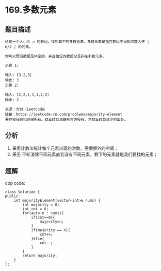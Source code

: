 # 169.多数元素
## 题目描述
```
给定一个大小为 n 的数组，找到其中的多数元素。多数元素是指在数组中出现次数大于 ⌊ n/2 ⌋ 的元素。

你可以假设数组是非空的，并且给定的数组总是存在多数元素。

示例 1:

输入: [3,2,3]
输出: 3
示例 2:

输入: [2,2,1,1,1,2,2]
输出: 2

来源：力扣（LeetCode）
链接：https://leetcode-cn.com/problems/majority-element
著作权归领扣网络所有。商业转载请联系官方授权，非商业转载请注明出处。
```
## 分析
1. 采用计数法统计每个元素出现的次数，需要额外的空间；
2. 采用 不断消除不同元素直到没有不同元素，剩下的元素就是我们要找的元素；

## 题解
cpp code:
```
class Solution {
public:
    int majorityElement(vector<int>& nums) {
        int majority = 0;
        int cnt = 0;
        for(auto n : nums){
            if(cnt==0){
                majority=n;
            }
            if(majority == n){
                cnt++;
            }else{
                cnt--;
            }
        }
        return majority;
    }
};
```